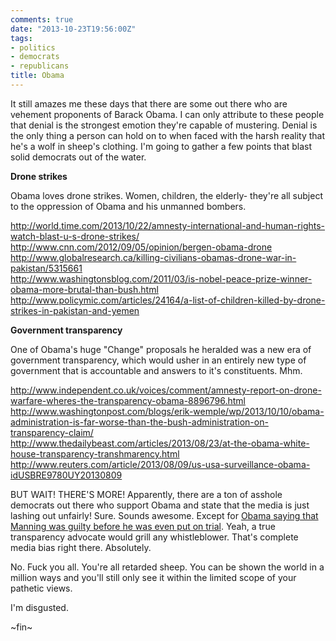 ```yaml
---
comments: true
date: "2013-10-23T19:56:00Z"
tags:
- politics
- democrats
- republicans
title: Obama
---
```


It still amazes me these days that there are some out there who are
vehement proponents of Barack Obama. I can only attribute to these
people that denial is the strongest emotion they're capable of
mustering. Denial is the only thing a person can hold on to when faced
with the harsh reality that he's a wolf in sheep's clothing. I'm going
to gather a few points that blast solid democrats out of the water.

**Drone strikes**

Obama loves drone strikes. Women, children, the elderly- they're all
subject to the oppression of Obama and his unmanned bombers.

<http://world.time.com/2013/10/22/amnesty-international-and-human-rights-watch-blast-u-s-drone-strikes/>  
<http://www.cnn.com/2012/09/05/opinion/bergen-obama-drone>  
<http://www.globalresearch.ca/killing-civilians-obamas-drone-war-in-pakistan/5315661>  
<http://www.washingtonsblog.com/2011/03/is-nobel-peace-prize-winner-obama-more-brutal-than-bush.html>  
<http://www.policymic.com/articles/24164/a-list-of-children-killed-by-drone-strikes-in-pakistan-and-yemen>  

**Government transparency**

One of Obama's huge "Change" proposals he heralded was a new era of
government transparency, which would usher in an entirely new type of
government that is accountable and answers to it's constituents. Mhm.

<http://www.independent.co.uk/voices/comment/amnesty-report-on-drone-warfare-wheres-the-transparency-obama-8896796.html>  
<http://www.washingtonpost.com/blogs/erik-wemple/wp/2013/10/10/obama-administration-is-far-worse-than-the-bush-administration-on-transparency-claim/>  
<http://www.thedailybeast.com/articles/2013/08/23/at-the-obama-white-house-transparency-transhmarency.html>  
<http://www.reuters.com/article/2013/08/09/us-usa-surveillance-obama-idUSBRE9780UY20130809>  

BUT WAIT! THERE'S MORE! Apparently, there are a ton of asshole democrats
out there who support Obama and state that the media is just lashing out
unfairly! Sure. Sounds awesome. Except for [Obama saying that Manning
was guilty before he was even put on
trial](http://www.youtube.com/watch?v=IfmtUpd4id0). Yeah, a true
transparency advocate would grill any whistleblower. That's complete
media bias right there. Absolutely.

No. Fuck you all. You're all retarded sheep. You can be shown the world
in a million ways and you'll still only see it within the limited scope
of your pathetic views.

I'm disgusted.

~fin~
